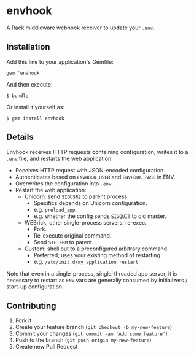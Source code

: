 envhook
=======

A Rack middleware webhook receiver to update your `.env`.


Installation
------------

Add this line to your application's Gemfile:

    gem 'envhook'

And then execute:

    $ bundle

Or install it yourself as:

    $ gem install envhook


Details
-------

Envhook receives HTTP requests containing configuration,
writes it to a `.env` file, and restarts the web application.

* Receives HTTP request with JSON-encoded configuration.
* Authenticates based on `ENVHOOK_USER` and `ENVHOOK_PASS` in ENV.
* Overwrites the configuration into `.env`.
* Restart the web application:
  * Unicorn: send `SIGUSR2` to parent process.
    * Specifics depends on Unicorn configuration.
    * e.g. `preload_app`.
    * e.g. whether the config sends `SIGQUIT` to old master.
  * WEBrick, other single-process servers: re-exec.
    * Fork.
    * Re-execute original command.
    * Send `SIGTERM` to parent.
  * Custom: shell out to a preconfigured arbitrary command.
    * Preferred; uses your existing method of restarting.
    * e.g. `/etc/init.d/my_application restart`

Note that even in a single-process, single-threaded app server,
it is necessary to restart as `ENV` vars are generally consumed
by initializers / start-up configuration.


Contributing
------------

1. Fork it
2. Create your feature branch (`git checkout -b my-new-feature`)
3. Commit your changes (`git commit -am 'Add some feature'`)
4. Push to the branch (`git push origin my-new-feature`)
5. Create new Pull Request
